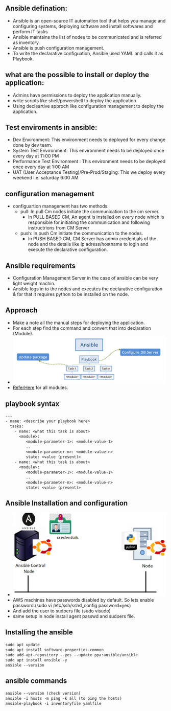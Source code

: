 ## Ansible defination:

* Ansible is an open-source IT automation tool that helps you manage and configuring systems, deploying software and install softwares and perform IT tasks
* Ansible maintains the list of nodes to be communicated and is referred as inventory.
* Ansible is push configuration management.
* To write the declarative configuation, Ansible used YAML and calls it as Playbook.

## what are the possible to install or deploy the application:

* Admins have permissions to deploy the application manually.
* write scripts like shell/powershell to deploy the application.
* Using decleartive approch like configuration management to deploy the application. 

## Test enviroments in ansible:

* Dev Environment: This environment needs to deployed for every change done by dev team.
* System Test Environment: This environment needs to be deployed once every day at 11:00 PM
* Performance Test Environment : This environment needs to be deployed once every day at 1:00 AM
* UAT (User Acceptance Testing)/Pre-Prod/Staging: This we deploy every weekend i.e. saturday 6:00 AM

## configuration management 
* configuartion management has two methods:
   * pull: In pull Cm nodes initiate the communication to the cm server.
       * In PULL BASED CM, An agent is installed on every node which is responsible for initiating the communication and following instructrions from CM Server 
   * push: In push Cm initiate the communication to the nodes.
       * In PUSH BASED CM, CM Server has admin credentials of the node and the details like ip adress/hostname to login and execute the declarative configuration.

## Ansible requirements

* Configuration Management Server in the case of ansible can be very light weight machin.
* Ansible logs in to the nodes and executes the declarative configuration & for that it requires python to be installed on the node.

## Approach

* Make a note all the manual steps for deploying the application.
* For each step find the command and convert that into declaration (Module).
* ![preview](images/ansible1.png)
* [ReferHere](https://docs.ansible.com/ansible/2.9/modules/apt_module.html#apt-module) for all modules.
  
## playbook syntax
```
---
- name: <describe your playbook here>
  tasks:
    - name: <what this task is about>
      <module>:
         <module-parameter-1>: <module-value-1>
         ..
         <module-parameter-n>: <module-value-n>
         state: <value (present)>
    - name: <what this task is about>
      <module>:
         <module-parameter-1>: <module-value-1>
         ..
         <module-parameter-n>: <module-value-n>
         state: <value (present)>
```
## Ansible Installation and configuration

* ![preview](images/ansible2.png)
* AWS machines have passwords disabled by default. So lets enable password.(sudo vi /etc/ssh/sshd_config password=yes)
* And add the user to sudoers file (sudo visudo)
* same setup in node install agent passwd and sudoers file.

## Installing the ansible 

```
sudo apt update
sudo apt install software-properties-common
sudo add-apt-repository --yes --update ppa:ansible/ansible
sudo apt install ansible -y
ansible --version
```
## ansible commands 

```
ansible --version (check version)
ansible -i hosts -m ping -k all (to ping the hosts)
ansible-playbook -i inventoryfile yamlfile